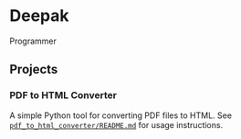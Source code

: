 # Deepak
Programmer

## Projects

### PDF to HTML Converter

A simple Python tool for converting PDF files to HTML. See [`pdf_to_html_converter/README.md`](pdf_to_html_converter/README.md) for usage instructions.
